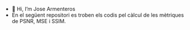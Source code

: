 - 👋 Hi, I’m Jose Armenteros
- En el següent repositori es troben els codis pel càlcul de les mètriques de PSNR, MSE i SSIM.

